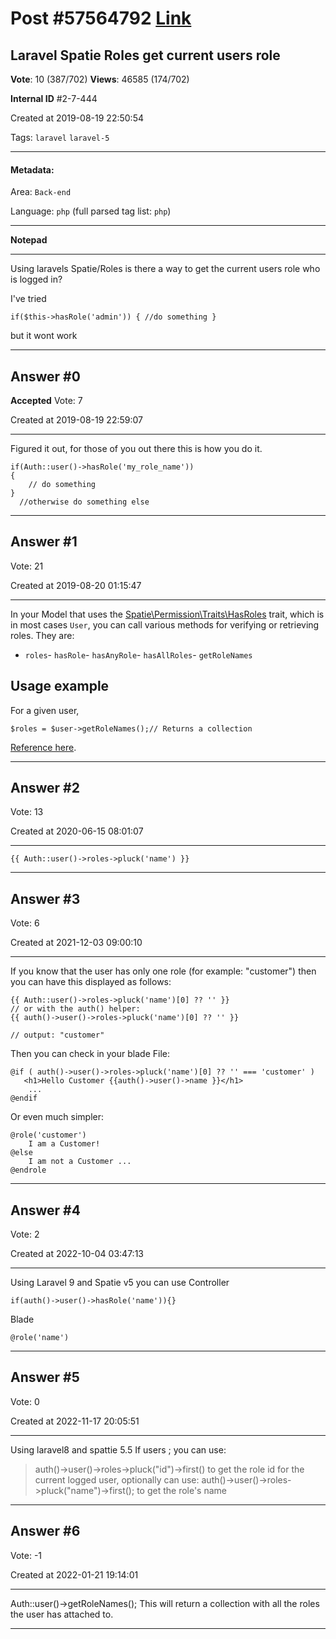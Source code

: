 
# Post \#57564792 [Link](https://stackoverflow.com/questions/57564792/)

## Laravel Spatie Roles get current users role

**Vote**: 10 (387/702) **Views**: 46585 (174/702) 

**Internal ID** \#2-7-444

Created at 2019-08-19 22:50:54

Tags: `laravel` `laravel-5`

----------

#### Metadata:

Area: `Back-end`

Language: `php` (full parsed tag list: `php`)

----------

**Notepad**


----------

Using laravels Spatie/Roles is there a way to get the current users role who is logged in?

I've tried

```
if($this->hasRole('admin')) { //do something }
```


but it wont work


----------
        
## Answer \#0

**Accepted** Vote: 7

Created at 2019-08-19 22:59:07

------------

Figured it out, for those of you out there this is how you do it.

```
if(Auth::user()->hasRole('my_role_name'))
{
    // do something
}
  //otherwise do something else
```



------------
    
    
## Answer \#1

 Vote: 21

Created at 2019-08-20 01:15:47

------------

In your Model that uses the [Spatie\Permission\Traits\HasRoles](https://github.com/spatie/laravel-permission/blob/master/src/Traits/HasRoles.php) trait, which is in most cases `User`, you can call various methods for verifying or retrieving roles.
They are:
- `roles`- `hasRole`- `hasAnyRole`- `hasAllRoles`- `getRoleNames`

## Usage example


For a given user,
```
$roles = $user->getRoleNames();// Returns a collection
```

[Reference here](https://spatie.be/docs/laravel-permission/v5/basic-usage/basic-usage).


------------
    
    
## Answer \#2

 Vote: 13

Created at 2020-06-15 08:01:07

------------

```
{{ Auth::user()->roles->pluck('name') }}
```



------------
    
    
## Answer \#3

 Vote: 6

Created at 2021-12-03 09:00:10

------------

If you know that the user has only one role (for example: "customer") then you can have this displayed as follows:
```
{{ Auth::user()->roles->pluck('name')[0] ?? '' }}
// or with the auth() helper:
{{ auth()->user()->roles->pluck('name')[0] ?? '' }}

// output: "customer"
```

Then you can check in your blade File:
```
@if ( auth()->user()->roles->pluck('name')[0] ?? '' === 'customer' )
   <h1>Hello Customer {{auth()->user()->name }}</h1>
    ...
@endif
```

Or even much simpler:
```
@role('customer')
    I am a Customer!
@else
    I am not a Customer ...
@endrole
```



------------
    
    
## Answer \#4

 Vote: 2

Created at 2022-10-04 03:47:13

------------

Using Laravel 9 and Spatie v5 you can use
Controller
```
if(auth()->user()->hasRole('name')){}
```

Blade
```
@role('name')
```



------------
    
    
## Answer \#5

 Vote: 0

Created at 2022-11-17 20:05:51

------------

Using laravel8 and spattie  5.5
If users ; you can use:
> auth()->user()->roles->pluck("id")->first()
to get the role id for the current logged user,
optionally can use:
> auth()->user()->roles->pluck("name")->first();
to get the role's name


------------
    
    
## Answer \#6

 Vote: -1

Created at 2022-01-21 19:14:01

------------

Auth::user()->getRoleNames();
This will return a collection with all the roles the user has attached to.


------------
    
    
